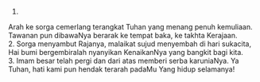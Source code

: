 1.
Arah ke sorga cemerlang terangkat Tuhan yang menang
penuh kemuliaan. Tawanan pun dibawaNya berarak
ke tempat baka, ke takhta Kerajaan.
<br>
2.
Sorga menyambut Rajanya, malaikat sujud menyembah
di hari sukacita, Hai bumi bergembiralah nyanyikan
KenaikanNya yang bangkit bagi kita.
<br>
3.
Imam besar telah pergi dan dari atas memberi serba karuniaNya.
Ya Tuhan, hati kami pun hendak terarah padaMu
Yang hidup selamanya!